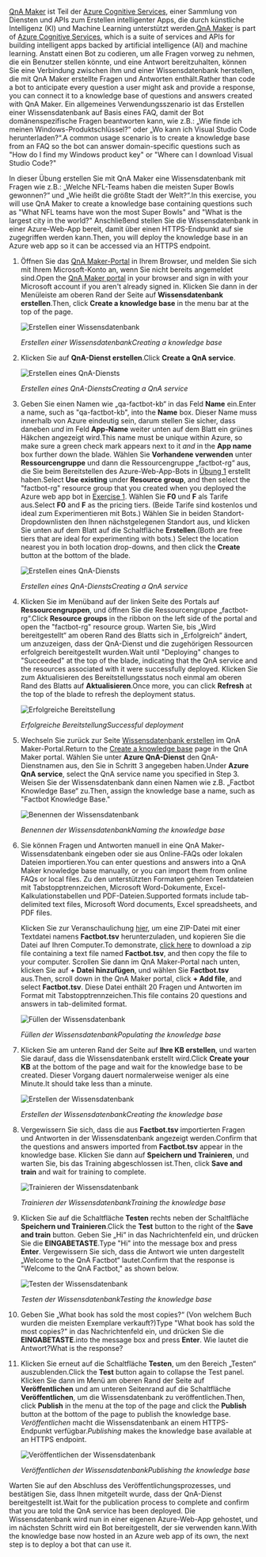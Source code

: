 <span data-ttu-id="24ea2-101">[QnA Maker](https://www.qnamaker.ai/) ist Teil der [Azure Cognitive Services](https://www.microsoft.com/cognitive-services/), einer Sammlung von Diensten und APIs zum Erstellen intelligenter Apps, die durch künstliche Intelligenz (KI) und Machine Learning unterstützt werden.</span><span class="sxs-lookup"><span data-stu-id="24ea2-101">[QnA Maker](https://www.qnamaker.ai/) is part of [Azure Cognitive Services](https://www.microsoft.com/cognitive-services/), which is a suite of services and APIs for building intelligent apps backed by artificial intelligence (AI) and machine learning.</span></span> <span data-ttu-id="24ea2-102">Anstatt einen Bot zu codieren, um alle Fragen vorweg zu nehmen, die ein Benutzer stellen könnte, und eine Antwort bereitzuhalten, können Sie eine Verbindung zwischen ihm und einer Wissensdatenbank herstellen, die mit QnA Maker erstellte Fragen und Antworten enthält.</span><span class="sxs-lookup"><span data-stu-id="24ea2-102">Rather than code a bot to anticipate every question a user might ask and provide a response, you can connect it to a knowledge base of questions and answers created with QnA Maker.</span></span> <span data-ttu-id="24ea2-103">Ein allgemeines Verwendungsszenario ist das Erstellen einer Wissensdatenbank auf Basis eines FAQ, damit der Bot domänenspezifische Fragen beantworten kann, wie z.B.: „Wie finde ich meinen Windows-Produktschlüssel?“ oder „Wo kann ich Visual Studio Code herunterladen?“.</span><span class="sxs-lookup"><span data-stu-id="24ea2-103">A common usage scenario is to create a knowledge base from an FAQ so the bot can answer domain-specific questions such as "How do I find my Windows product key" or "Where can I download Visual Studio Code?"</span></span>

<span data-ttu-id="24ea2-104">In dieser Übung erstellen Sie mit QnA Maker eine Wissensdatenbank mit Fragen wie z.B.: „Welche NFL-Teams haben die meisten Super Bowls gewonnen?“ und „Wie heißt die größte Stadt der Welt?“.</span><span class="sxs-lookup"><span data-stu-id="24ea2-104">In this exercise, you will use QnA Maker to create a knowledge base containing questions such as "What NFL teams have won the most Super Bowls" and "What is the largest city in the world?"</span></span> <span data-ttu-id="24ea2-105">Anschließend stellen Sie die Wissensdatenbank in einer Azure-Web-App bereit, damit über einen HTTPS-Endpunkt auf sie zugegriffen werden kann.</span><span class="sxs-lookup"><span data-stu-id="24ea2-105">Then, you will deploy the knowledge base in an Azure web app so it can be accessed via an HTTPS endpoint.</span></span>

1. <span data-ttu-id="24ea2-106">Öffnen Sie das [QnA Maker-Portal](https://www.qnamaker.ai/) in Ihrem Browser, und melden Sie sich mit Ihrem Microsoft-Konto an, wenn Sie nicht bereits angemeldet sind.</span><span class="sxs-lookup"><span data-stu-id="24ea2-106">Open the [QnA Maker portal](https://www.qnamaker.ai/) in your browser and sign in with your Microsoft account if you aren't already signed in.</span></span> <span data-ttu-id="24ea2-107">Klicken Sie dann in der Menüleiste am oberen Rand der Seite auf **Wissensdatenbank erstellen**.</span><span class="sxs-lookup"><span data-stu-id="24ea2-107">Then, click **Create a knowledge base** in the menu bar at the top of the page.</span></span>
 
    ![Erstellen einer Wissensdatenbank](../images/qna-new-kb.png)

    <span data-ttu-id="24ea2-109">_Erstellen einer Wissensdatenbank_</span><span class="sxs-lookup"><span data-stu-id="24ea2-109">_Creating a knowledge base_</span></span>

1. <span data-ttu-id="24ea2-110">Klicken Sie auf **QnA-Dienst erstellen**.</span><span class="sxs-lookup"><span data-stu-id="24ea2-110">Click **Create a QnA service**.</span></span>

    ![Erstellen eines QnA-Diensts](../images/create-kb-1.png)

    <span data-ttu-id="24ea2-112">_Erstellen eines QnA-Diensts_</span><span class="sxs-lookup"><span data-stu-id="24ea2-112">_Creating a QnA service_</span></span>

1. <span data-ttu-id="24ea2-113">Geben Sie einen Namen wie „qa-factbot-kb“ in das Feld **Name** ein.</span><span class="sxs-lookup"><span data-stu-id="24ea2-113">Enter a name, such as "qa-factbot-kb", into the **Name** box.</span></span> <span data-ttu-id="24ea2-114">Dieser Name muss innerhalb von Azure eindeutig sein, darum stellen Sie sicher, dass daneben *und* im Feld **App-Name** weiter unten auf dem Blatt ein grünes Häkchen angezeigt wird.</span><span class="sxs-lookup"><span data-stu-id="24ea2-114">This name must be unique within Azure, so make sure a green check mark appears next to it *and* in the **App name** box further down the blade.</span></span> <span data-ttu-id="24ea2-115">Wählen Sie **Vorhandene verwenden** unter **Ressourcengruppe** und dann die Ressourcengruppe „factbot-rg“ aus, die Sie beim Bereitstellen des Azure-Web-App-Bots in [Übung 1](#Exercise1) erstellt haben.</span><span class="sxs-lookup"><span data-stu-id="24ea2-115">Select **Use existing** under **Resource group**, and then select the "factbot-rg" resource group that you created when you deployed the Azure web app bot in [Exercise 1](#Exercise1).</span></span> <span data-ttu-id="24ea2-116">Wählen Sie **F0** und **F** als Tarife aus.</span><span class="sxs-lookup"><span data-stu-id="24ea2-116">Select **F0** and **F** as the pricing tiers.</span></span> <span data-ttu-id="24ea2-117">(Beide Tarife sind kostenlos und ideal zum Experimentieren mit Bots.) Wählen Sie in beiden Standort-Dropdownlisten den Ihnen nächstgelegenen Standort aus, und klicken Sie unten auf dem Blatt auf die Schaltfläche **Erstellen**.</span><span class="sxs-lookup"><span data-stu-id="24ea2-117">(Both are free tiers that are ideal for experimenting with bots.) Select the location nearest you in both location drop-downs, and then click the **Create** button at the bottom of the blade.</span></span>

    ![Erstellen eines QnA-Diensts](../images/new-qna-maker-service.png)

    <span data-ttu-id="24ea2-119">_Erstellen eines QnA-Diensts_</span><span class="sxs-lookup"><span data-stu-id="24ea2-119">_Creating a QnA service_</span></span>

1. <span data-ttu-id="24ea2-120">Klicken Sie im Menüband auf der linken Seite des Portals auf **Ressourcengruppen**, und öffnen Sie die Ressourcengruppe „factbot-rg“.</span><span class="sxs-lookup"><span data-stu-id="24ea2-120">Click **Resource groups** in the ribbon on the left side of the portal and open the "factbot-rg" resource group.</span></span> <span data-ttu-id="24ea2-121">Warten Sie, bis „Wird bereitgestellt“ am oberen Rand des Blatts sich in „Erfolgreich“ ändert, um anzuzeigen, dass der QnA-Dienst und die zugehörigen Ressourcen erfolgreich bereitgestellt wurden.</span><span class="sxs-lookup"><span data-stu-id="24ea2-121">Wait until "Deploying" changes to "Succeeded" at the top of the blade, indicating that the QnA service and the resources associated with it were successfully deployed.</span></span> <span data-ttu-id="24ea2-122">Klicken Sie zum Aktualisieren des Bereitstellungsstatus noch einmal am oberen Rand des Blatts auf **Aktualisieren**.</span><span class="sxs-lookup"><span data-stu-id="24ea2-122">Once more, you can click **Refresh** at the top of the blade to refresh the deployment status.</span></span>

    ![Erfolgreiche Bereitstellung](../images/resource-group-master-2.png)

    <span data-ttu-id="24ea2-124">_Erfolgreiche Bereitstellung_</span><span class="sxs-lookup"><span data-stu-id="24ea2-124">_Successful deployment_</span></span>

1. <span data-ttu-id="24ea2-125">Wechseln Sie zurück zur Seite [Wissensdatenbank erstellen](https://www.qnamaker.ai/Create) im QnA Maker-Portal.</span><span class="sxs-lookup"><span data-stu-id="24ea2-125">Return to the [Create a knowledge base](https://www.qnamaker.ai/Create) page in the QnA Maker portal.</span></span> <span data-ttu-id="24ea2-126">Wählen Sie unter **Azure QnA-Dienst** den QnA-Dienstnamen aus, den Sie in Schritt 3 angegeben haben.</span><span class="sxs-lookup"><span data-stu-id="24ea2-126">Under **Azure QnA service**, select the QnA service name you specified in Step 3.</span></span> <span data-ttu-id="24ea2-127">Weisen Sie der Wissensdatenbank dann einen Namen wie z.B. „Factbot Knowledge Base“ zu.</span><span class="sxs-lookup"><span data-stu-id="24ea2-127">Then, assign the knowledge base a name, such as "Factbot Knowledge Base."</span></span>

    ![Benennen der Wissensdatenbank](../images/create-kb-2-3.png)

    <span data-ttu-id="24ea2-129">_Benennen der Wissensdatenbank_</span><span class="sxs-lookup"><span data-stu-id="24ea2-129">_Naming the knowledge base_</span></span>

1. <span data-ttu-id="24ea2-130">Sie können Fragen und Antworten manuell in eine QnA Maker-Wissensdatenbank eingeben oder sie aus Online-FAQs oder lokalen Dateien importieren.</span><span class="sxs-lookup"><span data-stu-id="24ea2-130">You can enter questions and answers into a QnA Maker knowledge base manually, or you can import them from online FAQs or local files.</span></span> <span data-ttu-id="24ea2-131">Zu den unterstützten Formaten gehören Textdateien mit Tabstopptrennzeichen, Microsoft Word-Dokumente, Excel-Kalkulationstabellen und PDF-Dateien.</span><span class="sxs-lookup"><span data-stu-id="24ea2-131">Supported formats include tab-delimited text files, Microsoft Word documents, Excel spreadsheets, and PDF files.</span></span>

    <span data-ttu-id="24ea2-132">Klicken Sie zur Veranschaulichung [hier](https://topcs.blob.core.windows.net/public/bots-resources.zip), um eine ZIP-Datei mit einer Textdatei namens **Factbot.tsv** herunterzuladen, und kopieren Sie die Datei auf Ihren Computer.</span><span class="sxs-lookup"><span data-stu-id="24ea2-132">To demonstrate, [click here](https://topcs.blob.core.windows.net/public/bots-resources.zip) to download a zip file containing a text file named **Factbot.tsv**, and then copy the file to your computer.</span></span> <span data-ttu-id="24ea2-133">Scrollen Sie dann im QnA Maker-Portal nach unten, klicken Sie auf **+ Datei hinzufügen**, und wählen Sie **Factbot.tsv** aus.</span><span class="sxs-lookup"><span data-stu-id="24ea2-133">Then, scroll down in the QnA Maker portal, click **+ Add file**, and select **Factbot.tsv**.</span></span> <span data-ttu-id="24ea2-134">Diese Datei enthält 20 Fragen und Antworten im Format mit Tabstopptrennzeichen.</span><span class="sxs-lookup"><span data-stu-id="24ea2-134">This file contains 20 questions and answers in tab-delimited format.</span></span>

    ![Füllen der Wissensdatenbank](../images/create-kb-4.png)

    <span data-ttu-id="24ea2-136">_Füllen der Wissensdatenbank_</span><span class="sxs-lookup"><span data-stu-id="24ea2-136">_Populating the knowledge base_</span></span>

1. <span data-ttu-id="24ea2-137">Klicken Sie am unteren Rand der Seite auf **Ihre KB erstellen**, und warten Sie darauf, dass die Wissensdatenbank erstellt wird.</span><span class="sxs-lookup"><span data-stu-id="24ea2-137">Click **Create your KB** at the bottom of the page and wait for the knowledge base to be created.</span></span> <span data-ttu-id="24ea2-138">Dieser Vorgang dauert normalerweise weniger als eine Minute.</span><span class="sxs-lookup"><span data-stu-id="24ea2-138">It should take less than a minute.</span></span>

    ![Erstellen der Wissensdatenbank](../images/create-kb-5.png)

    <span data-ttu-id="24ea2-140">_Erstellen der Wissensdatenbank_</span><span class="sxs-lookup"><span data-stu-id="24ea2-140">_Creating the knowledge base_</span></span>

1. <span data-ttu-id="24ea2-141">Vergewissern Sie sich, dass die aus **Factbot.tsv** importierten Fragen und Antworten in der Wissensdatenbank angezeigt werden.</span><span class="sxs-lookup"><span data-stu-id="24ea2-141">Confirm that the questions and answers imported from **Factbot.tsv** appear in the knowledge base.</span></span> <span data-ttu-id="24ea2-142">Klicken Sie dann auf **Speichern und Trainieren**, und warten Sie, bis das Training abgeschlossen ist.</span><span class="sxs-lookup"><span data-stu-id="24ea2-142">Then, click **Save and train** and wait for training to complete.</span></span>

    ![Trainieren der Wissensdatenbank](../images/save-and-train.png)

    <span data-ttu-id="24ea2-144">_Trainieren der Wissensdatenbank_</span><span class="sxs-lookup"><span data-stu-id="24ea2-144">_Training the knowledge base_</span></span>

1. <span data-ttu-id="24ea2-145">Klicken Sie auf die Schaltfläche **Testen** rechts neben der Schaltfläche **Speichern und Trainieren**.</span><span class="sxs-lookup"><span data-stu-id="24ea2-145">Click the **Test** button to the right of the **Save and train** button.</span></span> <span data-ttu-id="24ea2-146">Geben Sie „Hi“ in das Nachrichtenfeld ein, und drücken Sie die **EINGABETASTE**.</span><span class="sxs-lookup"><span data-stu-id="24ea2-146">Type "Hi" into the message box and press **Enter**.</span></span> <span data-ttu-id="24ea2-147">Vergewissern Sie sich, dass die Antwort wie unten dargestellt „Welcome to the QnA Factbot“ lautet.</span><span class="sxs-lookup"><span data-stu-id="24ea2-147">Confirm that the response is "Welcome to the QnA Factbot," as shown below.</span></span>

    ![Testen der Wissensdatenbank](../images/test-kb.png)

    <span data-ttu-id="24ea2-149">_Testen der Wissensdatenbank_</span><span class="sxs-lookup"><span data-stu-id="24ea2-149">_Testing the knowledge base_</span></span>

1. <span data-ttu-id="24ea2-150">Geben Sie „What book has sold the most copies?“ (Von welchem Buch wurden die meisten Exemplare verkauft?)</span><span class="sxs-lookup"><span data-stu-id="24ea2-150">Type "What book has sold the most copies?"</span></span> <span data-ttu-id="24ea2-151">in das Nachrichtenfeld ein, und drücken Sie die **EINGABETASTE**.</span><span class="sxs-lookup"><span data-stu-id="24ea2-151">into the message box and press **Enter**.</span></span> <span data-ttu-id="24ea2-152">Wie lautet die Antwort?</span><span class="sxs-lookup"><span data-stu-id="24ea2-152">What is the response?</span></span>

1. <span data-ttu-id="24ea2-153">Klicken Sie erneut auf die Schaltfläche **Testen**, um den Bereich „Testen“ auszublenden.</span><span class="sxs-lookup"><span data-stu-id="24ea2-153">Click the **Test** button again to collapse the Test panel.</span></span> <span data-ttu-id="24ea2-154">Klicken Sie dann im Menü am oberen Rand der Seite auf **Veröffentlichen** und am unteren Seitenrand auf die Schaltfläche **Veröffentlichen**, um die Wissensdatenbank zu veröffentlichen.</span><span class="sxs-lookup"><span data-stu-id="24ea2-154">Then, click **Publish** in the menu at the top of the page and click the **Publish** button at the bottom of the page to publish the knowledge base.</span></span> <span data-ttu-id="24ea2-155">*Veröffentlichen* macht die Wissensdatenbank an einem HTTPS-Endpunkt verfügbar.</span><span class="sxs-lookup"><span data-stu-id="24ea2-155">*Publishing* makes the knowledge base available at an HTTPS endpoint.</span></span>

    ![Veröffentlichen der Wissensdatenbank](../images/publish-kb.png)

    <span data-ttu-id="24ea2-157">_Veröffentlichen der Wissensdatenbank_</span><span class="sxs-lookup"><span data-stu-id="24ea2-157">_Publishing the knowledge base_</span></span> 

<span data-ttu-id="24ea2-158">Warten Sie auf den Abschluss des Veröffentlichungsprozesses, und bestätigen Sie, dass Ihnen mitgeteilt wurde, dass der QnA-Dienst bereitgestellt ist.</span><span class="sxs-lookup"><span data-stu-id="24ea2-158">Wait for the publication process to complete and confirm that you are told the QnA service has been deployed.</span></span> <span data-ttu-id="24ea2-159">Die Wissensdatenbank wird nun in einer eigenen Azure-Web-App gehostet, und im nächsten Schritt wird ein Bot bereitgestellt, der sie verwenden kann.</span><span class="sxs-lookup"><span data-stu-id="24ea2-159">With the knowledge base now hosted in an Azure web app of its own, the next step is to deploy a bot that can use it.</span></span>